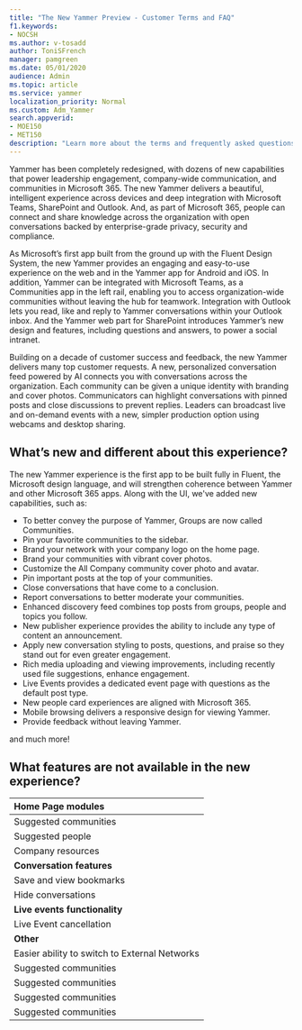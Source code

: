 ```yaml
---
title: "The New Yammer Preview - Customer Terms and FAQ"
f1.keywords:
- NOCSH
ms.author: v-tosadd
author: ToniSFrench
manager: pamgreen
ms.date: 05/01/2020
audience: Admin
ms.topic: article
ms.service: yammer
localization_priority: Normal
ms.custom: Adm_Yammer
search.appverid: 
- MOE150
- MET150
description: "Learn more about the terms and frequently asked questions (FAQ) for the New Yammer Preview."
---
```


Yammer has been completely redesigned, with dozens of new capabilities that power leadership engagement, company-wide communication, and communities in Microsoft 365. The new Yammer delivers a beautiful, intelligent experience across devices and deep integration with Microsoft Teams, SharePoint and Outlook. And, as part of Microsoft 365, people can connect and share knowledge across the organization with open conversations backed by enterprise-grade privacy, security and compliance.

As Microsoft’s first app built from the ground up with the Fluent Design System, the new Yammer provides an engaging and easy-to-use experience on the web and in the Yammer app for Android and iOS. In addition, Yammer can be integrated with Microsoft Teams, as a Communities app in the left rail, enabling you to access organization-wide communities without leaving the hub for teamwork. Integration with Outlook lets you read, like and reply to Yammer conversations within your Outlook inbox. And the Yammer web part for SharePoint introduces Yammer’s new design and features, including questions and answers, to power a social intranet.  
 
Building on a decade of customer success and feedback, the new Yammer delivers many top customer requests. A new, personalized conversation feed powered by AI connects you with conversations across the organization. Each community can be given a unique identity with branding and cover photos. Communicators can highlight conversations with pinned posts and close discussions to prevent replies. Leaders can broadcast live and on-demand events with a new, simpler production option using webcams and desktop sharing.

## What’s new and different about this experience?

The new Yammer experience is the first app to be built fully in Fluent, the Microsoft design language, and will strengthen coherence between Yammer and other Microsoft 365 apps. Along with the UI, we've added new capabilities, such as:

- To better convey the purpose of Yammer, Groups are now called Communities. 
- Pin your favorite communities to the sidebar. 
- Brand your network with your company logo on the home page. 
- Brand your communities with vibrant cover photos. 
- Customize the All Company community cover photo and avatar. 
- Pin important posts at the top of your communities. 
- Close conversations that have come to a conclusion. 
- Report conversations to better moderate your communities. 
- Enhanced discovery feed combines top posts from groups, people and topics you follow.
- New publisher experience provides the ability to include any type of content an announcement. 
- Apply new conversation styling to posts, questions, and praise so they stand out for even greater engagement. 
- Rich media uploading and viewing improvements, including recently used file suggestions, enhance engagement. 
- Live Events provides a dedicated event page with questions as the default post type. 
- New people card experiences are aligned with Microsoft 365.  
- Mobile browsing delivers a responsive design for viewing Yammer. 
- Provide feedback without leaving Yammer.

and much more!

## What features are not available in the new experience? 



| **Home Page modules**                           |
|:--------------------------                      |
| Suggested communities                           |
| Suggested people                                |
| Company resources                               |
| **Conversation features**                       |
| Save and view bookmarks                         |
| Hide conversations                              |
| **Live events functionality**                   |
| Live Event cancellation                         |
| **Other**                                       |
| Easier ability to switch to External Networks   |
| Suggested communities                           |
| Suggested communities                           |
| Suggested communities                           |
| Suggested communities                           |